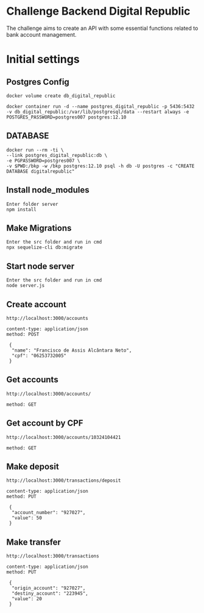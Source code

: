 # Challenge Backend Digital Republic

The challenge aims to create an API with some essential functions related to bank account management.


# Initial settings

## Postgres Config

```
docker volume create db_digital_republic

docker container run -d --name postgres_digital_republic -p 5436:5432 -v db_digital_republic:/var/lib/postgresql/data --restart always -e POSTGRES_PASSWORD=postgres007 postgres:12.10
```

## DATABASE

```
docker run --rm -ti \
--link postgres_digital_republic:db \
-e PGPASSWORD=postgres007 \
-v $PWD:/bkp -w /bkp postgres:12.10 psql -h db -U postgres -c "CREATE DATABASE digitalrepublic"
```

## Install node_modules

```
Enter folder server
npm install
```

## Make Migrations

```
Enter the src folder and run in cmd
npx sequelize-cli db:migrate 
```

## Start node server

```
Enter the src folder and run in cmd
node server.js
```

## Create account
```
http://localhost:3000/accounts

content-type: application/json
method: POST

 {
  "name": "Francisco de Assis Alcântara Neto",
  "cpf": "06253732005"
 }
```

## Get accounts
```
http://localhost:3000/accounts/

method: GET
```

## Get account by CPF
```
http://localhost:3000/accounts/10324104421

method: GET
```

## Make deposit
```
http://localhost:3000/transactions/deposit

content-type: application/json
method: PUT

 {
  "account_number": "927027",
  "value": 50
 }
```

## Make transfer
```
http://localhost:3000/transactions

content-type: application/json
method: PUT

 {
  "origin_account": "927027",
  "destiny_account": "223945",
  "value": 20
 }
```